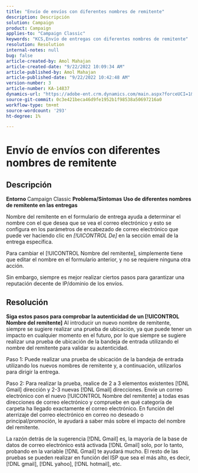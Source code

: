 ```yaml
---
title: "Envío de envíos con diferentes nombres de remitente"
description: Descripción
solution: Campaign
product: Campaign
applies-to: "Campaign Classic"
keywords: "KCS,Envío de entregas con diferentes nombres de remitente"
resolution: Resolution
internal-notes: null
bug: false
article-created-by: Amol Mahajan
article-created-date: "9/22/2022 10:09:34 AM"
article-published-by: Amol Mahajan
article-published-date: "9/22/2022 10:42:48 AM"
version-number: 3
article-number: KA-14837
dynamics-url: "https://adobe-ent.crm.dynamics.com/main.aspx?forceUCI=1&pagetype=entityrecord&etn=knowledgearticle&id=3482baa3-5e3a-ed11-9db0-002248086d3d"
source-git-commit: 0c3e421beca46d9fe1952b1f98538a50697216a0
workflow-type: tm+mt
source-wordcount: '293'
ht-degree: 1%

---
```


# Envío de envíos con diferentes nombres de remitente

## Descripción

<b>Entorno</b><b> </b>
Campaign Classic
<b>Problema/Síntomas</b>
<b>Uso de diferentes nombres de remitente en las entregas</b>

Nombre del remitente en el formulario de entrega ayuda a determinar el nombre con el que desea que se vea el correo electrónico y esto se configura en los parámetros de encabezado de correo electrónico que puede ver haciendo clic en *[!UICONTROL De]* en la sección email de la entrega específica.

Para cambiar el [!UICONTROL Nombre del remitente], simplemente tiene que editar el nombre en el formulario anterior, y no se requiere ninguna otra acción.

Sin embargo, siempre es mejor realizar ciertos pasos para garantizar una reputación decente de IP/dominio de los envíos.






## Resolución

<b>Siga estos pasos para comprobar la autenticidad de un [!UICONTROL Nombre del remitente]</b>
Al introducir un nuevo nombre de remitente, siempre se sugiere realizar una prueba de ubicación, ya que puede tener un impacto en cualquier momento en el futuro, por lo que siempre se sugiere realizar una prueba de ubicación de la bandeja de entrada utilizando el nombre del remitente para validar su autenticidad.

Paso 1: Puede realizar una prueba de ubicación de la bandeja de entrada utilizando los nuevos nombres de remitente y, a continuación, utilizarlos para dirigir la entrega.

Paso 2: Para realizar la prueba, realice de 2 a 3 elementos existentes [!DNL Gmail] dirección y 2-3 nuevas [!DNL Gmail] direcciones. Envíe un correo electrónico con el nuevo [!UICONTROL Nombre del remitente] a todas esas direcciones de correo electrónico y compruebe en qué categoría de carpeta ha llegado exactamente el correo electrónico. En función del aterrizaje del correo electrónico en correo no deseado o principal/promoción, le ayudará a saber más sobre el impacto del nombre del remitente.

La razón detrás de la sugerencia [!DNL Gmail] es, la mayoría de la base de datos de correo electrónico está activada [!DNL Gmail] solo, por lo tanto, probando en la variable [!DNL Gmail] te ayudará mucho. El resto de las pruebas se pueden realizar en función del ISP que sea el más alto, es decir, [!DNL gmail], [!DNL yahoo], [!DNL hotmail], etc.
